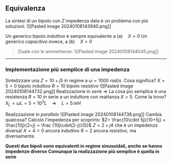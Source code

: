 
## Equivalenza
La sintesi di un bipolo con $Z$ impedenza data è un problema con più soluzioni.
![[Pasted image 20240108143940.png]]

Un generico bipolo *induttivo* è sempre equivalente a (a)$\quad X>0$
Un generico *capacitivo* invece, a (b)$\quad X<0$

>Duale con le ammettenze:
>![[Pasted image 20240108144045.png]]

---

### Implementazione più semplice di una impedenza
Sintetizzare una $Z=10+j5$ in regime a $\omega=1000\,\,rad/s$. Cosa significa?
$X=5>0$ bipolo induttivo
$R=10$ bipolo resistivo
![[Pasted image 20240108144732.png]]
Realizzazione in *serie*
$\Rightarrow$ La cosa più semplice è una resistenza $R=10$ in serie a un induttore con reattanza $X=5$. Come la trovo?
$X_{L}=\omega L = 5 = 10^{3}L \quad \Rightarrow\quad L = 5\,mH$

Realizzazione in *parallelo*
![[Pasted image 20240108144738.png]]
Cambia qualcosa? Calcolo l'impedenza per scoprirlo:
$Z= \frac{10\cdot 5j}{10+5j} = \frac{10j}{2+j} = \frac {10j\cdot(2-j)}{5}$
$Z = 2+j4$
che è un impedenza diversa! 
$X=4>0$ ancora induttivo
$R=2$ ancora resistivo, ma diversamente.

**Questi due bipoli sono equivalenti in regime sinusoidali, anche se hanno impedenze diverse**
**Comunque la realizzazione più semplice è quella in serie**



